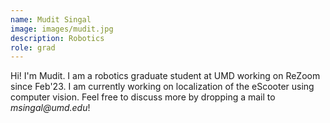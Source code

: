 ```yaml
---
name: Mudit Singal
image: images/mudit.jpg
description: Robotics
role: grad
---
```


Hi! I'm Mudit. I am a robotics graduate student at UMD working on ReZoom since Feb'23. I am currently working on localization of the eScooter using computer vision. Feel free to discuss more by dropping a mail to _msingal@umd.edu_!
